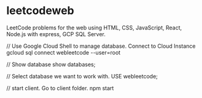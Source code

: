 # leetcodeweb
LeetCode problems for the web using HTML, CSS, JavaScript, React, Node.js with express, GCP SQL Server.

// Use Google Cloud Shell to manage database. Connect to Cloud Instance
gcloud sql connect webleetcode --user=root

// Show database
show databases;

// Select database we want to work with. 
USE webleetcode;

// start client. Go to client folder.
npm start
